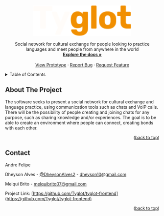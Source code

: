 <div id="top"></div>

<!-- PROJECT LOGO -->
<br />
<div align="center">
  <a href="https://github.com/Tyglot/tyglot-frontend">
    <img src="../assets/logotype/tyglot@2x.png" alt="Logo" width="auto" height="100">
  </a>

  <p align="center">
   Social network for cultural exchange for people looking to practice languages and meet people from anywhere in the world
    <br />
    <a href="https://github.com/Tyglot/tyglot-frontend"><strong>Explore the docs »</strong></a>
    <br />
    <br />
    <a href="https://www.figma.com/file/hAG4tbQUraDYqkJTvJ7wfJ/TYGLOT-%7C-1.0-%7C-Prototype?node-id=312%3A332">View Prototype</a>
    ·
    <a href="https://github.com/Tyglot/tyglot-frontend/issues">Report Bug</a>
    ·
    <a href="https://github.com/Tyglot/tyglot-frontend/pulls">Request Feature</a>
  </p>
</div>

<!-- TABLE OF CONTENTS -->
<details>
  <summary>Table of Contents</summary>
  <ol>
    <li>
      <a href="#about-the-project">About The Project</a>
    </li>
    <li><a href="#contact">Contact</a></li>
  </ol>
</details>

<!-- ABOUT THE PROJECT -->

## About The Project

The software seeks to present a social network for cultural exchange and language practice, using communication tools such as chats and VoIP calls. There will be the possibility of people creating and joining chats for any purpose, such as sharing knowledge and/or experiences. The goal is to be able to create an environment where people can connect, creating bonds with each other.

<p align="right">(<a href="#top">back to top</a>)</p>

## Contact

Andre Felipe

Dheyson Alves - [@DheysonAlves2](https://twitter.com/DheysonAlves2) - dheyson10@gmail.com

Melqui Brito - melquibrito07@gmail.com

Project Link: [https://github.com/Tyglot/tyglot-frontend](https://github.com/Tyglot/tyglot-frontend)

<p align="right">(<a href="#top">back to top</a>)</p>

<!-- MARKDOWN LINKS & IMAGES -->
<!-- https://www.markdownguide.org/basic-syntax/#reference-style-links -->

[product-screenshot]: '../assets/logotype/tyglot@2x.png'
